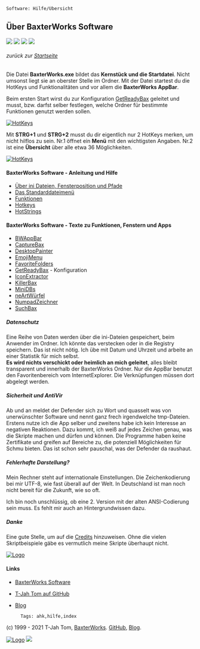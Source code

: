     Software: Hilfe/Übersicht 
<!-- Version 025 -->
<!-- Hilfedateien AHK Markdown, aktiv in BaxterWorks Software und pastebin -->

## Über BaxterWorks Software
![](https://img.shields.io/badge/BaxterWorks-public-blue?style=plastic)
![](https://img.shields.io/endpoint?style=plastic&url=https%3A%2F%2Fwww.tombesch.de%2Fapi%2Fjson%2Fbadge_bw.json)
![](https://img.shields.io/endpoint?style=plastic&url=https%3A%2F%2Fwww.tombesch.de%2Fapi%2Fjson%2Fbadge_bwsoft.json)
![](https://img.shields.io/github/license/t-Jah/baxterworks?style=plastic)

###### zurück zur [Startseite](http://www.baxterworks.de/software)   
Die Datei **BaxterWorks.exe** bildet das **Kernstück und die Startdatei**. Nicht umsonst liegt sie an oberster Stelle im Ordner. Mit der Datei startest du die HotKeys und Funktionalitäten und vor allem die **BaxterWorks AppBar**. <p>
Beim ersten Start wirst du zur Konfiguration [GetReadyBax](http://www.baxterworks.de/software/hilfe/help_getreadybax.htm) geleitet und musst, bzw. darfst selber festlegen, welche Ordner für bestimmte Funktionen genutzt werden sollen.

[![HotKeys](http://www.baxterworks.de/software/screens/bw_menu.png)](http://www.baxterworks.de/software/hilfe/help.htm)  

Mit **STRG+1** und **STRG+2** musst du dir eigentlich nur 2 HotKeys merken, um nicht hilflos zu sein. Nr.1 öffnet ein **Menü** mit den wichtigsten Angaben. Nr.2 ist eine **Übersicht** über alle etwa 36 Möglichkeiten. <p>
[![HotKeys](http://www.baxterworks.de/software/screens/keys.png)](http://www.baxterworks.de/software/hilfe/help.htm)  

#### BaxterWorks Software - Anleitung und Hilfe
- [Über ini Dateien, Fensterposition und Pfade](http://www.baxterworks.de/software/hilfe/help_ini.htm)
- [Das Standarddateimenü](http://www.baxterworks.de/software/hilfe/help_menu.htm)
- [Funktionen](http://www.baxterworks.de/software/hilfe/help_function.htm)  
- [Hotkeys](http://www.baxterworks.de/software/hilfe/help_hotkeys.htm)  
- [HotStrings](http://www.baxterworks.de/software/hilfe/help_hotstrings.htm)  

#### BaxterWorks Software - Texte zu Funktionen, Fenstern und Apps
  
- [BWAppBar](http://www.baxterworks.de/software/hilfe/help_bwappbar.htm)  
- [CaptureBax](http://www.baxterworks.de/software/hilfe/help_capturebax.htm)
- [DesktopPainter](http://www.baxterworks.de/software/hilfe/help_deskpaint.htm)
- [EmojiMenu](http://www.baxterworks.de/software/hilfe/help_emoji.htm)
- [FavoriteFolders](http://www.baxterworks.de/software/hilfe/help_favfolders.htm)
- [GetReadyBax](http://www.baxterworks.de/software/hilfe/help_getreadybax.htm) - Konfiguration  
- [IconExtractor](http://www.baxterworks.de/software/hilfe/help_iconextract.htm)
- [KillerBax](http://www.baxterworks.de/software/hilfe/help_killerbax.htm)
- [MiniDBs](http://www.baxterworks.de/software/hilfe/help_minidb.htm)
- [neArtWürfel](http://www.baxterworks.de/software/hilfe/help_wuerfel.htm)   
- [NumpadZeichner](http://www.baxterworks.de/software/hilfe/help_numpadzeichner.htm)   
- [SuchBax](http://www.baxterworks.de/software/hilfe/help_suchbax.htm)

##### Datenschutz
Eine Reihe von Daten werden über die ini-Dateien gespeichert, beim Anwender im Ordner. Ich könnte das verstecken oder in die Registry speichern. Das ist nicht nötig. Ich übe mit Datum und Uhrzeit und arbeite an einer Statistik für mich selbst.   
**Es wird nichts verschickt oder heimlich an mich geleitet**, alles bleibt transparent und innerhalb der BaxterWorks Ordner. Nur die AppBar benutzt den Favoritenbereich vom InternetExplorer. Die Verknüpfungen müssen dort abgelegt werden.
##### Sicherheit und AntiVir
Ab und an meldet der Defender sich zu Wort und quasselt was von unerwünschter Software und nennt ganz frech irgendwelche tmp-Dateien. 
Erstens nutze ich die App selber und zweitens habe ich kein Interesse an negativen Reaktionen. Dazu kommt, ich weiß auf jedes Zeichen genau, was die Skripte machen und dürfen und können.
Die Programme haben keine Zertifikate und greifen auf Bereiche zu, die potenziell Möglichkeiten für Schmu bieten. Das ist schon sehr pauschal, was der Defender da raushaut.
##### Fehlerhafte Darstellung?
Mein Rechner steht auf internationale Einstellungen. Die Zeichenkodierung bei mir UTF-8, wie fast überall auf der Welt. In Deutschland ist man noch nicht bereit für die Zukunft, wie so oft.<p>
Ich bin noch unschlüssig, ob eine 2. Version mit der alten ANSI-Codierung sein muss. Es fehlt mir auch an Hintergrundwissen dazu.
##### Danke
Eine gute Stelle, um auf die [Credits](http://www.baxterworks.de/software/hilfe/Credits.htm) hinzuweisen. Ohne die vielen Skriptbeispiele gäbe es vermutlich meine Skripte überhaupt nicht. <br>


[![Logo](http://www.baxterworks.de/software/pix/tjah_banner_tr_600.png)](http://www.baxterworks.de/software/hilfe/help.htm) 

#### Links
- [BaxterWorks Software](http://www.baxterworks.de/software)
- [T-Jah Tom auf GitHub](https://github.com/T-Jah)
- [Blog](http://blog.baxterworks.de)


        Tags: ahk,hilfe,index


(c) 1999 - 2021 T-Jah Tom, [BaxterWorks](http://www.baxterworks.de). [GitHub](https://github.com/T-Jah), [Blog](http://blog.baxterworks.de).  <p>
[![Logo](http://www.baxterworks.de/software/pix/bw_banner.png)](http://www.baxterworks.de/software/pix/bw_banner.png) 
<IMG SRC="https://www.tombesch.de/cgi-bin/location.cgi?seite=2021_credits">
